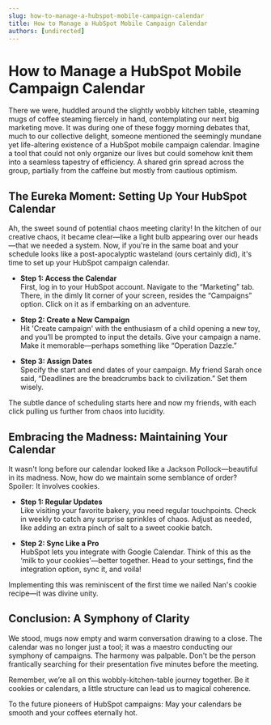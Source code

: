 ```yaml
---
slug: how-to-manage-a-hubspot-mobile-campaign-calendar
title: How to Manage a HubSpot Mobile Campaign Calendar
authors: [undirected]
---
```


# How to Manage a HubSpot Mobile Campaign Calendar

There we were, huddled around the slightly wobbly kitchen table, steaming mugs of coffee steaming fiercely in hand, contemplating our next big marketing move. It was during one of these foggy morning debates that, much to our collective delight, someone mentioned the seemingly mundane yet life-altering existence of a HubSpot mobile campaign calendar. Imagine a tool that could not only organize our lives but could somehow knit them into a seamless tapestry of efficiency. A shared grin spread across the group, partially from the caffeine but mostly from cautious optimism.

## The Eureka Moment: Setting Up Your HubSpot Calendar

Ah, the sweet sound of potential chaos meeting clarity! In the kitchen of our creative chaos, it became clear—like a light bulb appearing over our heads—that we needed a system. Now, if you're in the same boat and your schedule looks like a post-apocalyptic wasteland (ours certainly did), it's time to set up your HubSpot campaign calendar.

- **Step 1: Access the Calendar**  
  First, log in to your HubSpot account. Navigate to the “Marketing” tab. There, in the dimly lit corner of your screen, resides the “Campaigns” option. Click on it as if embarking on an adventure.

- **Step 2: Create a New Campaign**  
  Hit 'Create campaign' with the enthusiasm of a child opening a new toy, and you’ll be prompted to input the details. Give your campaign a name. Make it memorable—perhaps something like “Operation Dazzle.”

- **Step 3: Assign Dates**  
  Specify the start and end dates of your campaign. My friend Sarah once said, “Deadlines are the breadcrumbs back to civilization.” Set them wisely.

The subtle dance of scheduling starts here and now my friends, with each click pulling us further from chaos into lucidity.

## Embracing the Madness: Maintaining Your Calendar

It wasn't long before our calendar looked like a Jackson Pollock—beautiful in its madness. Now, how do we maintain some semblance of order? Spoiler: It involves cookies. 

- **Step 1: Regular Updates**  
  Like visiting your favorite bakery, you need regular touchpoints. Check in weekly to catch any surprise sprinkles of chaos. Adjust as needed, like adding an extra pinch of salt to a sweet cookie batch. 

- **Step 2: Sync Like a Pro**  
  HubSpot lets you integrate with Google Calendar. Think of this as the ‘milk to your cookies’—better together. Head to your settings, find the integration option, sync it, and voila!

Implementing this was reminiscent of the first time we nailed Nan's cookie recipe—it was divine unity.

## Conclusion: A Symphony of Clarity

We stood, mugs now empty and warm conversation drawing to a close. The calendar was no longer just a tool; it was a maestro conducting our symphony of campaigns. The harmony was palpable. Don't be the person frantically searching for their presentation five minutes before the meeting.

Remember, we’re all on this wobbly-kitchen-table journey together. Be it cookies or calendars, a little structure can lead us to magical coherence. 

To the future pioneers of HubSpot campaigns: May your calendars be smooth and your coffees eternally hot.